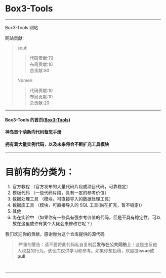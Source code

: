 # Box3-Tools

---

Box3-Tools 网站

网站贡献:

> soul:
>
> > 代码贡献:70
> > <br>
> > 布局贡献:10
> > <br>
> > 总贡献:80
> > <br>
>
> Nomen:
>
> > 代码贡献:10
> > <br>
> > 布局贡献:10
> > <br>
> > 总贡献:20
> > <br>

---

#### Box3-Tools 的首页([Box3-Tools](https://box3-tools.rth1.me/))

#### 神岛首个萌新向代码备忘手册

#### 拥有着大量实例代码，以及未来将会不断扩充工具模块

---

# 目前有的分类为：

1. 官方教程 （官方发布的大量代码片段或项目代码，可靠稳定）
2. 模板代码 （一些代码片段，具有一定的参考价值）
3. 数据处理工具 （模块，可直接导入的数据处理工具）
4. 数据库工具 （模块，可直接导入的 SQL 工具(尚在扩充，暂不稳定)）
5. 其他
6. 尚在实验中 （如果你有一些具有强参考价值的代码，但是不具有稳定性，可以放在这里或许有某个大佬会来修改它呢？）

我们欢迎你的贡献，感谢你为这个仓库提供的源代码
<br/>

> !严重的警告：请不要将此代码私自复制后**发布在公共网络上**！这是违反他人权益的行为。该仓库仅供学习和参考。如果你想投稿，欢迎提**issue**或**pull**

<br/>

---
